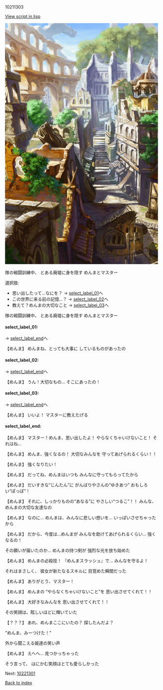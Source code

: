 10211303

[View script in lisp](../scripts/10211303.txt)

![ghost_town.png](../images/backgrounds/ghost_town.png)

隊の戦闘訓練中、
とある廃墟に身を隠す
めんまとマスター

選択肢:
- 思い出したって…なにを？ → [select_label_01](#select_label_01)へ
- この世界に来る前の記憶…？ → [select_label_02](#select_label_02)へ
- 教えて？めんまの大切なこと → [select_label_03](#select_label_03)へ

隊の戦闘訓練中、
とある廃墟に身を隠す
めんまとマスター

#### select_label_01:
 → [select_label_end](#select_label_end)へ

【めんま】
めんまね、とっても大事に
しているものがあったの

#### select_label_02:
 → [select_label_end](#select_label_end)へ

【めんま】
うん！大切なもの…
そこにあったの！

#### select_label_03:
 → [select_label_end](#select_label_end)へ

【めんま】
いいよ！
マスターに教えたげる

#### select_label_end:

【めんま】
マスター！めんま、思い出したよ！
やらなくちゃいけないこと！
それはね…

【めんま】
めんま、強くなるの！
大切なみんなを
守ってあげられるくらい！！

【めんま】
強くなりたい！

【めんま】
だってね、めんまはいつも
みんなに守ってもらってたから

【めんま】
だいすきな“じんたん”に
がんばりやさんの“ゆきあつ”
おもしろい“ぽっぽ”！

【めんま】
それに、しっかりものの“あなる”に
やさしい“つるこ”！！
みんな、めんまの大切な友達なの

【めんま】
なのに…
めんまは、みんなに悲しい想いを…
いっぱいさせちゃったから

【めんま】
だから、今度は…めんまが
みんなを助けてあげられるくらい…
強くなるの！

その願いが届いたのか…
めんまの持つ剣が
強烈な光を放ち始めた

【めんま】
めんまの必殺技！
『めんまスラッシュ』で…
みんなを守るよ！

それはまさしく、
彼女が新たなるスキルに
目覚めた瞬間だった

【めんま】
ありがとう、マスター！

【めんま】
めんまの
“やらなくちゃいけないこと”を
思い出させてくれて！！

【めんま】
大好きなみんなを
思い出させてくれて！！

その笑顔は、眩しいほどに輝いていた

【？？？】
あれ、めんまここにいたの？ 
探したんだよ？

"めんま、みーつけた！"

外から聞こえる姫達の笑い声

【めんま】
えへへ…
見つかっちゃった

そう言って、
はにかむ笑顔はとても愛らしかった

Next: [10221301](10221301.md)

[Back to index](index.md)
